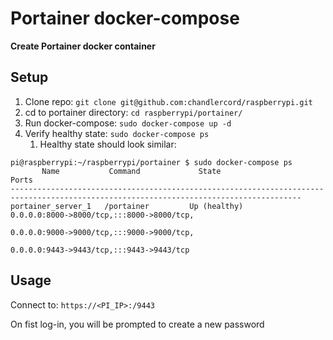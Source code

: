 # Portainer docker-compose

**Create Portainer docker container**

## Setup

  1. Clone repo: `git clone git@github.com:chandlercord/raspberrypi.git`
  2. cd to portainer directory: `cd raspberrypi/portainer/`
  3. Run docker-compose: `sudo docker-compose up -d`
  4. Verify healthy state: `sudo docker-compose ps`
     1. Healthy state should look similar:

```
pi@raspberrypi:~/raspberrypi/portainer $ sudo docker-compose ps
       Name           Command             State                                               Ports
---------------------------------------------------------------------------------------------------------------------------------------
portainer_server_1   /portainer         Up (healthy)                          0.0.0.0:8000->8000/tcp,:::8000->8000/tcp,
                                                                              0.0.0.0:9000->9000/tcp,:::9000->9000/tcp,
                                                                              0.0.0.0:9443->9443/tcp,:::9443->9443/tcp
```

## Usage
Connect to: `https://<PI_IP>:/9443`

On fist log-in, you will be prompted to create a new password

